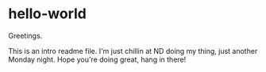 # hello-world

Greetings.

This is an intro readme file. I'm just chillin at ND doing my thing, just another Monday night. Hope you're doing great, hang in there!
